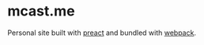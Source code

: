 # mcast.me
Personal site built with [preact](https://preactjs.com/) and bundled with [webpack](https://webpack.github.io/).
